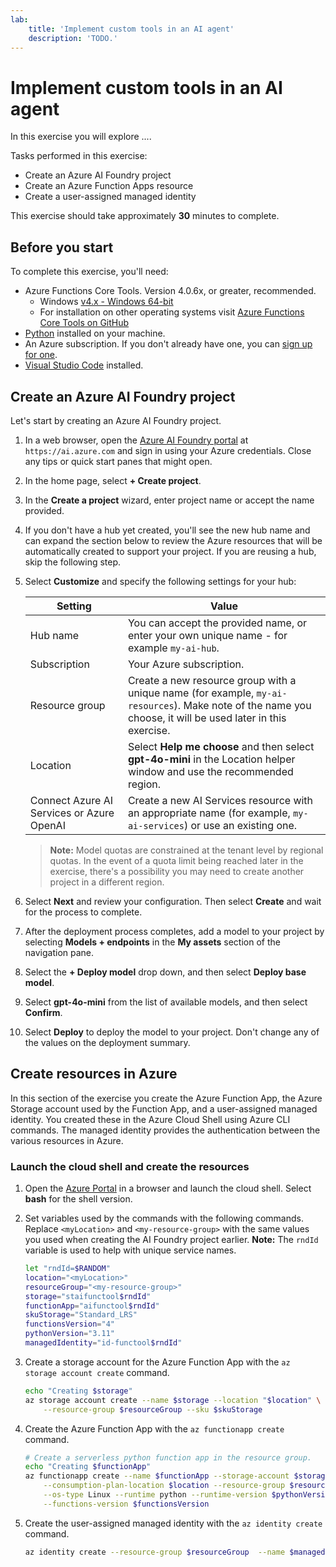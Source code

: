 ```yaml
---
lab:
    title: 'Implement custom tools in an AI agent'
    description: 'TODO.'
---
```


# Implement custom tools in an AI agent

In this exercise you will explore ....

Tasks performed in this exercise:

* Create an Azure AI Foundry project
* Create an Azure Function Apps resource
* Create a user-assigned managed identity 

This exercise should take approximately **30** minutes to complete.

## Before you start

To complete this exercise, you'll need:

* Azure Functions Core Tools. Version 4.0.6x, or greater, recommended.
    * Windows [v4.x - Windows 64-bit](https://go.microsoft.com/fwlink/?linkid=2174087)
    * For installation on other operating systems visit [Azure Functions Core Tools on GitHub](https://github.com/Azure/azure-functions-core-tools/blob/v4.x/README.md)
* [Python](https://www.python.org/downloads/) installed on your machine. 
* An Azure subscription. If you don't already have one, you can [sign up for one](https://azure.microsoft.com/).
* [Visual Studio Code](https://code.visualstudio.com/Download) installed.

## Create an Azure AI Foundry project

Let's start by creating an Azure AI Foundry project.

1. In a web browser, open the [Azure AI Foundry portal](https://ai.azure.com) at `https://ai.azure.com` and sign in using your Azure credentials. Close any tips or quick start panes that might open.
1. In the home page, select **+ Create project**.
1. In the **Create a project** wizard, enter project name or accept the name provided.
1. If you don't have a hub yet created, you'll see the new hub name and can expand the section below to review the Azure resources that will be automatically created to support your project. If you are reusing a hub, skip the following step.
1. Select **Customize** and specify the following settings for your hub:

    | Setting | Value |
    |--|--|
    | Hub name | You can accept the provided name, or enter your own unique name - for example `my-ai-hub`. |  |
    | Subscription | Your Azure subscription. |
    | Resource group | Create a new resource group with a unique name (for example, `my-ai-resources`). Make note of the name you choose, it will be used later in this exercise. |
    | Location | Select **Help me choose** and then select **gpt-4o-mini** in the Location helper window and use the recommended region. |
    | Connect Azure AI Services or Azure OpenAI | Create a new AI Services resource with an appropriate name (for example, `my-ai-services`) or use an existing one.

    >**Note:** Model quotas are constrained at the tenant level by regional quotas. In the event of a quota limit being reached later in the exercise, there's a possibility you may need to create another project in a different region.

1. Select **Next** and review your configuration. Then select **Create** and wait for the process to complete.
1. After the deployment process completes, add a model to your project by selecting **Models + endpoints** in the **My assets** section of the navigation pane.
1. Select the **+ Deploy model**  drop down, and then select **Deploy base model**.
1. Select **gpt-4o-mini** from the list of available models, and then select **Confirm**. 
1. Select **Deploy** to deploy the model to your project. Don't change any of the values on the deployment summary.

## Create resources in Azure

In this section of the exercise you create the Azure Function App, the Azure Storage account used by the Function App, and a user-assigned managed identity. You created these in the Azure Cloud Shell using Azure CLI commands. The managed identity provides the authentication between the various resources in Azure.

### Launch the cloud shell and create the resources

1. Open the [Azure Portal](https://portal.azure.com) in a browser and launch the cloud shell. Select **bash** for the shell version.

1. Set variables used by the commands with the following commands. Replace `<myLocation>` and `<my-resource-group>` with the same values you used when creating the AI Foundry project earlier. **Note:** The `rndId` variable is used to help with unique service names.

    ```bash
    let "rndId=$RANDOM"
    location="<myLocation>"
    resourceGroup="<my-resource-group>"
    storage="staifunctool$rndId"
    functionApp="aifunctool$rndId"
    skuStorage="Standard_LRS"
    functionsVersion="4"
    pythonVersion="3.11" 
    managedIdentity="id-functool$rndId"
    ```

1. Create a storage account for the Azure Function App with the `az storage account create` command.

    ```bash
    echo "Creating $storage"
    az storage account create --name $storage --location "$location" \
        --resource-group $resourceGroup --sku $skuStorage
    ```

1. Create the Azure Function App with the `az functionapp create` command.

    ```bash
    # Create a serverless python function app in the resource group.
    echo "Creating $functionApp"
    az functionapp create --name $functionApp --storage-account $storage \
        --consumption-plan-location $location --resource-group $resourceGroup \
        --os-type Linux --runtime python --runtime-version $pythonVersion \
        --functions-version $functionsVersion
    ```

1. Create the user-assigned managed identity with the `az identity create` command.

    ```bash
    az identity create --resource-group $resourceGroup  --name $managedIdentity
    ```
